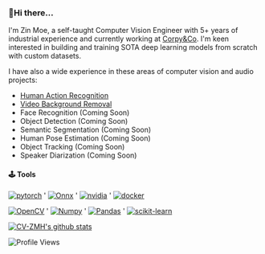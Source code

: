 ### 👋Hi there...

I'm Zin Moe, a self-taught Computer Vision Engineer with 5+ years of industrial experience and currently working at [Corpy&Co](https://corpy.co.jp/en). 
I'm keen interested in building and training SOTA deep learning models from scratch with custom datasets.

I have also a wide experience in these areas of computer vision and audio projects:

* [Human Action Recognition](https://github.com/CV-ZMH/human-action-recognition)
* [Video Background Removal](https://github.com/CV-ZMH/VideoMatting)
* Face Recognition (Coming Soon)
* Object Detection (Coming Soon)
* Semantic Segmentation (Coming Soon)
* Human Pose Estimation (Coming Soon)
* Object Tracking (Coming Soon)
* Speaker Diarization (Coming Soon)

#### 🕹️ Tools
<a href='https://pytorch.org/' target="_blank"><img alt='pytorch' src='https://img.shields.io/badge/PYTORCH-100000?style=social&logo=pytorch&logoColor=D0310D&labelColor=FFFFFF&color=FFFFFF'/></a> ' 
<a href='https://onnx.ai/' target="_blank"><img alt='Onnx' src='https://img.shields.io/badge/ONNX-100000?style=social&logo=Onnx&logoColor=467928&labelColor=FFFFFF&color=FFFFFF'/></a> '
<a href='https://developer.nvidia.com/tensorrt' target="_blank"><img alt='nvidia' src='https://img.shields.io/badge/TensorRT-100000?style=social&logo=nvidia&logoColor=4F9625&labelColor=FFFFFF&color=FFFFFF'/></a> '
<a href='https://www.docker.com/' target="_blank"><img alt='docker' src='https://img.shields.io/badge/Docker-100000?style=social&logo=docker&logoColor=1973E0&labelColor=FFFFFF&color=FFFFFF'/></a>

<a href='https://opencv.org/' target="_blank"><img alt='OpenCV' src='https://img.shields.io/badge/OpenCV-100000?style=social&logo=OpenCV&logoColor=1973E0&labelColor=FFFFFF&color=FFFFFF'/></a> '
<a href='https://numpy.org/' target="_blank"><img alt='Numpy' src='https://img.shields.io/badge/Numpy-100000?style=social&logo=Numpy&logoColor=165ECA&labelColor=FFFFFF&color=FFFFFF'/></a> '
<a href='https://pandas.pydata.org/' target="_blank"><img alt='Pandas' src='https://img.shields.io/badge/Pandas-100000?style=social&logo=Pandas&logoColor=3A3F45&labelColor=FFFFFF&color=FFFFFF'/></a> ' 
<a href='https://scikit-learn.org/' target="_blank"><img alt='scikit-learn' src='https://img.shields.io/badge/Scikit_Learn-100000?style=social&logo=scikit-learn&logoColor=ED1F1F&labelColor=FDFDFD&color=FFFFFF'/></a>
 
[![CV-ZMH's github stats](https://github-readme-stats.vercel.app/api?username=CV-ZMH&show_icons=true&theme=buefy&hide=prs,issues)](https://github.com/CV-ZMH/zmh)

![Profile Views](https://visitor-badge.laobi.icu/badge?page_id=CV-ZMH.CV-ZMH)


[](https://shivamkapasia-developer-edition.ap16.force.com/Badges4Me/s/)



